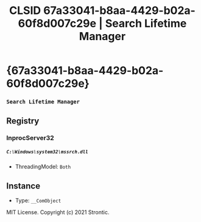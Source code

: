 ﻿---
title: "CLSID 67a33041-b8aa-4429-b02a-60f8d007c29e | Search Lifetime Manager"
excerpt: What is COM-Object CLSID 67a33041-b8aa-4429-b02a-60f8d007c29e?
---

# {67a33041-b8aa-4429-b02a-60f8d007c29e}

### `Search Lifetime Manager`

## Registry


### InprocServer32

##### `C:\Windows\system32\mssrch.dll`
* ThreadingModel: `Both`

## Instance

* Type: `__ComObject`

MIT License. Copyright (c) 2021 Strontic.


